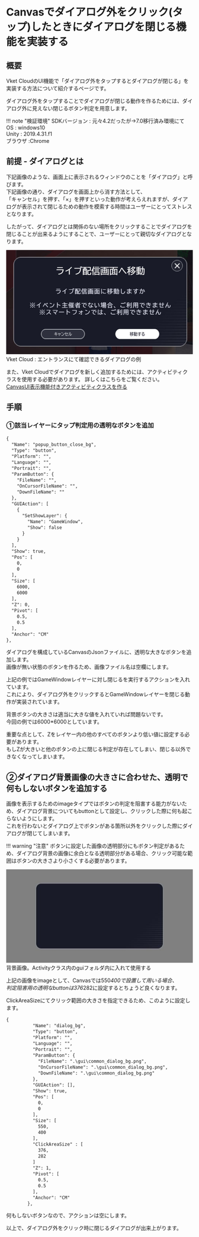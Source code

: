 # Canvasでダイアログ外をクリック(タップ)したときにダイアログを閉じる機能を実装する

## 概要

Vket CloudのUI機能で「ダイアログ外をタップするとダイアログが閉じる」を実装する方法について紹介するページです。

ダイアログ外をタップすることでダイアログが閉じる動作を作るためには、ダイアログ外に見えない閉じるボタン判定を用意します。

!!! note "検証環境"
    SDKバージョン : 元々4.2だったが→7.0移行済み環境にて<br>
    OS : windows10<br>
    Unity : 2019.4.31.f1<br>
    ブラウザ :Chrome

## 前提 - ダイアログとは

下記画像のような、画面上に表示されるウィンドウのことを「ダイアログ」と呼びます。  
下記画像の通り、ダイアログを画面上から消す方法として、  
「キャンセル」を押す、「×」を押すといった動作が考えらえれますが、ダイアログが表示されて閉じるための動作を模索する時間はユーザーにとってストレスとなります。

したがって、ダイアログとは関係のない場所をクリックすることでダイアログを閉じることが出来るようにすることで、ユーザーにとって親切なダイアログとなります。

![CloseCanvas](./img/CloseCanvas01.jpg)  
Vket Cloud : エントランスにて確認できるダイアログの例

また、Vket Cloudでダイアログを新しく追加するためには、アクティビティクラスを使用する必要があります。
詳しくはこちらをご覧ください。  
[CanvasUI表示機能付きアクティビティクラスを作る](https://vrhikky.github.io/VketCloudSDK_Documents/latest/WorldMakingGuide/ActivityWithCanvasUI.html)

## 手順

### ①該当レイヤーにタップ判定用の透明なボタンを追加

```
{
  "Name": "popup_button_close_bg",
  "Type": "button",
  "Platform": "",
  "Language": "",
  "Portrait": "",
  "ParamButton": {
    "FileName": "",
    "OnCursorFileName": "",
    "DownFileName": ""
  },
  "GUIAction": [
    {
      "SetShowLayer": {
        "Name": "GameWindow",
        "Show": false
      }
    }
  ],
  "Show": true,
  "Pos": [
    0,
    0
  ],
  "Size": [
    6000,
    6000
  ],
  "Z": 0,
  "Pivot": [
    0.5,
    0.5
  ],
  "Anchor": "CM"
},
```

ダイアログを構成しているCanvasのJsonファイルに、透明な大きなボタンを追加します。  
画像が無い状態のボタンを作るため、画像ファイル名は空欄にします。

上記の例ではGameWindowレイヤーに対し閉じるを実行するアクションを入れています。  
これにより、ダイアログ外をクリックするとGameWindowレイヤーを閉じる動作が実装されています。

背景ボタンの大きさは適当に大きな値を入れていれば問題ないです。  
今回の例では6000*6000としています。

重要な点として、Zをレイヤー内の他のすべてのボタンより低い値に設定する必要があります。  
もしZが大きいと他のボタンの上に閉じる判定が存在してしまい、閉じる以外できなくなってしまいます。

## ②ダイアログ背景画像の大きさに合わせた、透明で何もしないボタンを追加する

画像を表示するためのimageタイプではボタンの判定を阻害する能力がないため、ダイアログ背景についてもbuttonとして設定し、クリックした際に何も起こらないようにします。  
これを行わないとダイアログ上でボタンがある箇所以外をクリックした際にダイアログが閉じてしまいます。

!!! warning "注意"
    ボタンに設定した画像の透明部分にもボタン判定があるため、ダイアログ背景の画像に余白となる透明部分がある場合、クリック可能な範囲はボタンの大きさより小さくする必要があります。


![CloseCanvas](./img/CloseCanvas02.jpg)
背景画像。Activityクラス内のguiフォルダ内に入れて使用する

上記の画像をimageとして、Canvasでは550*400で設置して用いる場合、  
判定阻害用の透明なbuttonは376*282に設定するとちょうど良くなります。

ClickAreaSizeにてクリック範囲の大きさを指定できるため、このように設定します。

```
{
          "Name": "dialog_bg",
          "Type": "button",
          "Platform": "",
          "Language": "",
          "Portrait": "",
          "ParamButton": {
            "FileName": ".\gui\common_dialog_bg.png",
            "OnCursorFileName": ".\gui\common_dialog_bg.png",
            "DownFileName": ".\gui\common_dialog_bg.png"
          },
          "GUIAction": [],
          "Show": true,
          "Pos": [
            0,
            0
          ],
          "Size": [
            550,
            400
          ],
          "ClickAreaSize" : [
            376,
            282
          ]
          "Z": 1,
          "Pivot": [
            0.5,
            0.5
          ],
          "Anchor": "CM"
        },
```

何もしないボタンなので、アクションは空にします。

以上で、ダイアログ外をクリック時に閉じるダイアログが出来上がります。